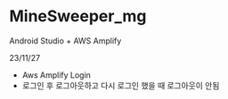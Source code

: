 # MineSweeper_mg 
Android Studio + AWS Amplify

23/11/27 
- Aws Amplify Login
- 로그인 후 로그아웃하고 다시 로그인 했을 때 로그아웃이 안됨
